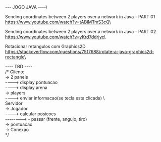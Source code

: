  ---  JOGO JAVA  ----\

Sending coordinates between 2 players over a network in Java - PART 01\
 https://www.youtube.com/watch?v=tABiMTmS3cQ\

Sending coordinates between 2 players over a network in Java - PART 02\
https://www.youtube.com/watch?v=yKrd7ddrjyc\

Rotacionar retangulos com Graphics2D\
https://stackoverflow.com/questions/7517688/rotate-a-java-graphics2d-rectangle\

---- TBD ----\
/*
    Cliente\
       ->   2 panels\
       ---->     display pontuacao\
       ---->     display arena\
       ->   players\
       ---->      enviar informacao(se tecla esta clicada) \  
    Servidor\
       ->   Jogador\
       ---->      calcular posicoes\
       -------->      - passar (frente, angulo, tiro)\
       ->   pontuacao\
       ->   Conexao\
*/
